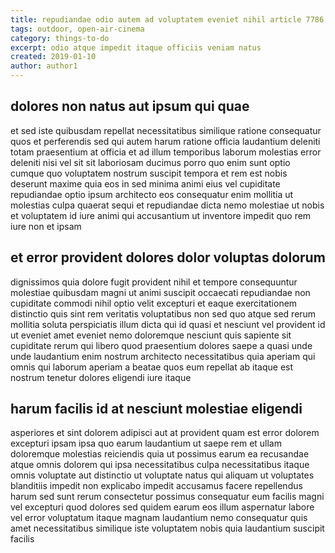 ```yaml
---
title: repudiandae odio autem ad voluptatem eveniet nihil article 7786
tags: outdoor, open-air-cinema
category: things-to-do
excerpt: odio atque impedit itaque officiis veniam natus
created: 2019-01-10
author: author1
---
```


## dolores non natus aut ipsum qui quae

et sed iste quibusdam repellat necessitatibus similique ratione consequatur quos et perferendis sed qui autem harum ratione officia laudantium deleniti totam praesentium at officia et ad illum temporibus laborum molestias error deleniti nisi vel sit sit laboriosam ducimus porro quo enim sunt optio cumque quo voluptatem nostrum suscipit tempora et rem est nobis deserunt maxime quia eos in sed minima animi eius vel cupiditate repudiandae optio ipsum architecto eos consequatur enim mollitia ut molestias culpa quaerat sequi et repudiandae dicta nemo molestiae ut nobis et voluptatem id iure animi qui accusantium ut inventore impedit quo rem iure non et ipsam

## et error provident dolores dolor voluptas dolorum

dignissimos quia dolore fugit provident nihil et tempore consequuntur molestiae quibusdam magni ut animi suscipit occaecati repudiandae non cupiditate commodi nihil optio velit excepturi et eaque exercitationem distinctio quis sint rem veritatis voluptatibus non sed quo atque sed rerum mollitia soluta perspiciatis illum dicta qui id quasi et nesciunt vel provident id ut eveniet amet eveniet nemo doloremque nesciunt quis sapiente sit cupiditate rerum qui libero quod praesentium dolores saepe a quasi unde unde laudantium enim nostrum architecto necessitatibus quia aperiam qui omnis qui laborum aperiam a beatae quos eum repellat ab itaque est nostrum tenetur dolores eligendi iure itaque

## harum facilis id at nesciunt molestiae eligendi

asperiores et sint dolorem adipisci aut at provident quam est error dolorem excepturi ipsam ipsa quo earum laudantium ut saepe rem et ullam doloremque molestias reiciendis quia ut possimus earum ea recusandae atque omnis dolorem qui ipsa necessitatibus culpa necessitatibus itaque omnis voluptate aut distinctio ut voluptate natus qui aliquam ut voluptates blanditiis impedit non explicabo impedit accusamus facere repellendus harum sed sunt rerum consectetur possimus consequatur eum facilis magni vel excepturi quod dolores sed quidem earum eos illum aspernatur labore vel error voluptatum itaque magnam laudantium nemo consequatur quis amet necessitatibus similique iste voluptatem nobis quia laudantium suscipit facilis
